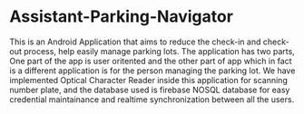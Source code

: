 # Assistant-Parking-Navigator

This is an Android Application that aims to reduce the check-in and check-out process, help easily manage parking lots. The application has two parts, One part of the app is user oritented and the other part of app which in fact is a different application is for  the person managing the parking lot. We have implemented Optical Character Reader inside this application for scanning number plate, and the database used is firebase NOSQL database for easy credential maintainance and realtime synchronization between all the users.